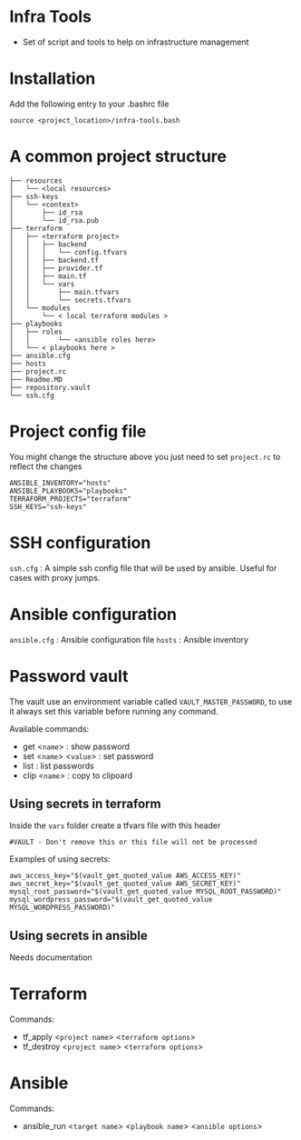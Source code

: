 # Infra Tools

- Set of script and tools to help on infrastructure management

# Installation

Add the following entry to your .bashrc file
```
source <project_location>/infra-tools.bash
```

# A common project structure

```
├── resources 
│   └── <local resources>
├── ssh-keys
│   └── <context>
│       ├── id_rsa
│       └── id_rsa.pub
├── terraform
│   ├── <terraform project>
│   │   ├── backend
│   │   │   └── config.tfvars
│   │   ├── backend.tf
│   │   ├── provider.tf
│   │   ├── main.tf
│   │   └── vars
│   │       ├── main.tfvars
│   │       └── secrets.tfvars
│   └── modules 
│       └── < local terraform modules >
├── playbooks
│   ├── roles
│   │       └── <ansible roles here>
│   └── < playbooks here >
├── ansible.cfg
├── hosts
├── project.rc
├── Readme.MD
├── repository.vault
└── ssh.cfg
```

# Project config file 

You might change the structure above you just need to set ```project.rc``` to reflect the changes

```
ANSIBLE_INVENTORY="hosts"
ANSIBLE_PLAYBOOKS="playbooks"
TERRAFORM_PROJECTS="terraform"
SSH_KEYS="ssh-keys"
```

# SSH configuration

```ssh.cfg``` : A simple ssh config file that will be used by ansible. Useful for cases with proxy jumps.

# Ansible configuration

```ansible.cfg``` : Ansible configuration file
```hosts``` : Ansible inventory

# Password vault

The vault use an environment variable called ```VAULT_MASTER_PASSWORD```, to use it always set this variable before running any command.

Available commands:
- get <```name```> : show password
- set <```name```> <```value```> : set password
- list : list passwords
- clip <```name```> : copy to clipoard

## Using secrets in terraform

Inside the ```vars``` folder create a tfvars file with this header

```
#VAULT - Don't remove this or this file will not be processed
```

Examples of using secrets:

```
aws_access_key="$(vault_get_quoted_value AWS_ACCESS_KEY)"
aws_secret_key="$(vault_get_quoted_value AWS_SECRET_KEY)"
mysql_root_password="$(vault_get_quoted_value MYSQL_ROOT_PASSWORD)"
mysql_wordpress_password="$(vault_get_quoted_value MYSQL_WORDPRESS_PASSWORD)"
```

## Using secrets in ansible

Needs documentation

# Terraform

Commands:
- tf_apply <```project name```> <```terraform options```>
- tf_destroy <```project name```> <```terraform options```>

# Ansible

Commands:
- ansible_run <```target name```> <```playbook name```> <```ansible options```>


